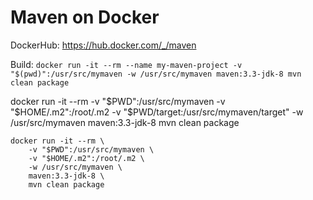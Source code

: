 # Maven on Docker

DockerHub: https://hub.docker.com/_/maven

Build: `docker run -it --rm --name my-maven-project -v "$(pwd)":/usr/src/mymaven -w /usr/src/mymaven maven:3.3-jdk-8 mvn clean package`

docker run -it --rm -v "$PWD":/usr/src/mymaven -v "$HOME/.m2":/root/.m2 -v "$PWD/target:/usr/src/mymaven/target" -w /usr/src/mymaven maven:3.3-jdk-8 mvn clean package  


```shell
docker run -it --rm \
	-v "$PWD":/usr/src/mymaven \
	-v "$HOME/.m2":/root/.m2 \
	-w /usr/src/mymaven \
	maven:3.3-jdk-8 \
	mvn clean package
```  
